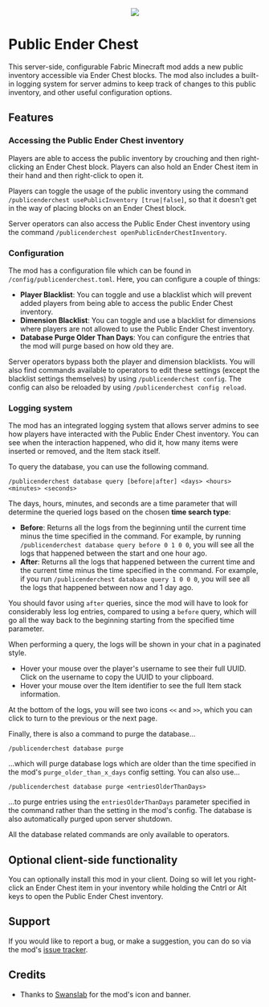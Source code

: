 <p align="center">
    <img align="center" src="https://i.imgur.com/SxdRC9A.png">
</p>

# Public Ender Chest
This server-side, configurable Fabric Minecraft mod adds a new public inventory accessible via Ender Chest blocks.
The mod also includes a built-in logging system for server admins to keep track of changes to this public inventory, and other useful configuration options.

## Features

### Accessing the Public Ender Chest inventory

Players are able to access the public inventory by crouching and then right-clicking an Ender Chest block.
Players can also hold an Ender Chest item in their hand and then right-click to open it.

Players can toggle the usage of the public inventory
using the command `/publicenderchest usePublicInventory [true|false]`,
so that it doesn't get in the way of placing blocks on an Ender Chest block.

Server operators can also access the Public Ender Chest inventory using the command `/publicenderchest openPublicEnderChestInventory`.

### Configuration

The mod has a configuration file which can be found in `/config/publicenderchest.toml`.
Here, you can configure a couple of things:

- **Player Blacklist**: You can toggle and use a blacklist which will prevent added players from being able to access the public Ender Chest inventory.
- **Dimension Blacklist**: You can toggle and use a blacklist for dimensions where players are not allowed to use the Public Ender Chest inventory.
- **Database Purge Older Than Days**: You can configure the entries that the mod will purge based on how old they are.

Server operators bypass both the player and dimension blacklists.
You will also find commands available to operators to edit these settings
(except the blacklist settings themselves) by using `/publicenderchest config`.
The config can also be reloaded by using `/publicenderchest config reload`.

### Logging system

The mod has an integrated logging system
that allows server admins to see how players have interacted with the Public Ender Chest inventory.
You can see when the interaction happened, who did it,
how many items were inserted or removed, and the Item stack itself.

To query the database, you can use the following command.

```
/publicenderchest database query [before|after] <days> <hours> <minutes> <seconds>
```

The days, hours, minutes,
and seconds are a time parameter that will determine the queried logs based on the chosen **time search type**:

- **Before**: Returns all the logs from the beginning until the current time minus the time specified in the command. For example, by running `/publicenderchest database query before 0 1 0 0`, you will see all the logs that happened between the start and one hour ago.
- **After**: Returns all the logs that happened between the current time and the current time minus the time specified in the command. For example, if you run `/publicenderchest database query 1 0 0 0`, you will see all the logs that happened between now and 1 day ago.

You should favor using `after` queries, since the mod will have to look for considerably less log entries, compared to using a `before` query, which will go all the way back to the beginning starting from the specified time parameter.


When performing a query, the logs will be shown in your chat in a paginated style.

- Hover your mouse over the player's username to see their full UUID. Click on the username to copy the UUID to your clipboard.
- Hover your mouse over the Item identifier to see the full Item stack information.

At the bottom of the logs, you will see two icons `<<` and `>>`,
which you can click to turn to the previous or the next page.

Finally, there is also a command to purge the database...

```
/publicenderchest database purge
```

...which will purge database logs
which are older than the time specified in the mod's `purge_older_than_x_days` config setting.
You can also use...

```
/publicenderchest database purge <entriesOlderThanDays>
```

...to purge entries
using the `entriesOlderThanDays` parameter specified in the command rather than the setting in the mod's config.
The database is also automatically purged upon server shutdown.

All the database related commands are only available to operators.

## Optional client-side functionality

You can optionally install this mod in your client.
Doing so will let you right-click an Ender Chest item in your inventory
while holding the Cntrl or Alt keys to open the Public Ender Chest inventory.

## Support

If you would like to report a bug, or make a suggestion, you can do so via the mod's [issue tracker](https://github.com/ArkoSammy12/Public-Ender-Chest/issues).

## Credits

- Thanks to [Swanslab](https://github.com/swanslab) for the mod's icon and banner.